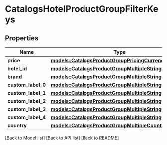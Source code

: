 # CatalogsHotelProductGroupFilterKeys

## Properties

Name | Type | Description | Notes
------------ | ------------- | ------------- | -------------
**price** | [**models::CatalogsProductGroupPricingCurrencyCriteria**](catalogs_product_group_pricing_currency_criteria.md) |  | 
**hotel_id** | [**models::CatalogsProductGroupMultipleStringCriteria**](.md) |  | 
**brand** | [**models::CatalogsProductGroupMultipleStringCriteria**](.md) |  | 
**custom_label_0** | [**models::CatalogsProductGroupMultipleStringCriteria**](.md) |  | 
**custom_label_1** | [**models::CatalogsProductGroupMultipleStringCriteria**](.md) |  | 
**custom_label_2** | [**models::CatalogsProductGroupMultipleStringCriteria**](.md) |  | 
**custom_label_3** | [**models::CatalogsProductGroupMultipleStringCriteria**](.md) |  | 
**custom_label_4** | [**models::CatalogsProductGroupMultipleStringCriteria**](.md) |  | 
**country** | [**models::CatalogsProductGroupMultipleCountriesCriteria**](.md) |  | 

[[Back to Model list]](../README.md#documentation-for-models) [[Back to API list]](../README.md#documentation-for-api-endpoints) [[Back to README]](../README.md)


